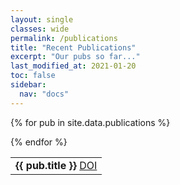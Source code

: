 ```yaml
---
layout: single
classes: wide
permalink: /publications
title: "Recent Publications"
excerpt: "Our pubs so far..."
last_modified_at: 2021-01-20
toc: false
sidebar:
  nav: "docs"
---
```


<table style="width:100%">

{% for pub in site.data.publications %}

  <tr>
    <td>
      <b>{{ pub.title }}</b>
      <a href="{{ pub.doi }}" class="btn" onclick="window.open(this.href, 'window', 'left=20,top=20,width=500,height=500,toolbar=1,resizable=0'); return false;" title="DOI">
        <span> DOI</span>
      </a>
    </td>

  </tr>
{% endfor %}

</table>
